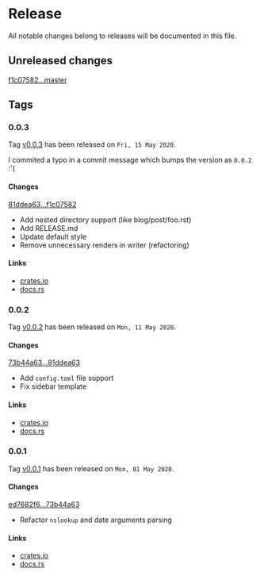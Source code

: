 # Release

All notable changes belong to releases will be documented in this file.


## Unreleased changes

[f1c07582...master](
https://gitlab.com/grauwoelfchen/nib/-/compare/f1c07582...master)


## Tags


### 0.0.3

Tag [v0.0.3](https://gitlab.com/grauwoelfchen/nib/-/tags/v0.0.3) has been
released on `Fri, 15 May 2020`.

I commited a typo in a commit message which bumps the version as `0.0.2` :'(

#### Changes

[81ddea63...f1c07582](
https://gitlab.com/grauwoelfchen/nib/-/compare/81ddea63...f1c07582)

* Add nested directory support (like blog/post/foo.rst)
* Add RELEASE.md
* Update default style
* Remove unnecessary renders in writer (refactoring)

#### Links

* [crates.io](https://crates.io/crates/nib/0.0.3)
* [docs.rs](https://docs.rs/crate/nib/0.0.3)


### 0.0.2

Tag [v0.0.2](https://gitlab.com/grauwoelfchen/nib/-/tags/v0.0.2) has been
released on `Mon, 11 May 2020`.

#### Changes

[73b44a63...81ddea63](
https://gitlab.com/grauwoelfchen/nib/-/compare/73b44a63...81ddea63)

* Add `config.toml` file support
* Fix sidebar template

#### Links

* [crates.io](https://crates.io/crates/nib/0.0.2)
* [docs.rs](https://docs.rs/crate/nib/0.0.2)


### 0.0.1

Tag [v0.0.1](https://gitlab.com/grauwoelfchen/nib/-/tags/v0.0.1) has been
released on `Mon, 01 May 2020`.

#### Changes

[ed7682f6...73b44a63](
https://gitlab.com/grauwoelfchen/nib/-/compare/ed7682f6...73b44a63)

* Refactor `nslookup` and date arguments parsing

#### Links

* [crates.io](https://crates.io/crates/nib/0.0.1)
* [docs.rs](https://docs.rs/crate/nib/0.0.1)
